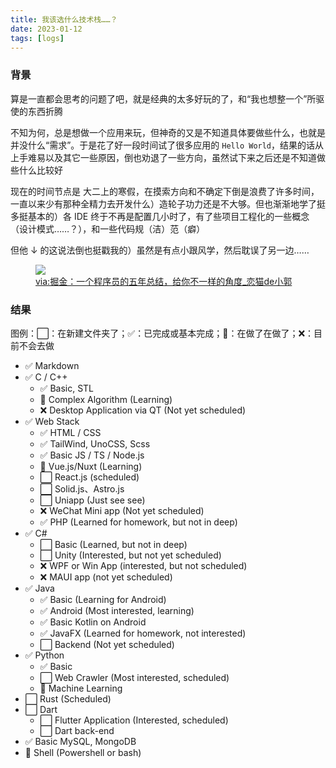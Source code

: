 ```yaml
---
title: 我该选什么技术栈……？
date: 2023-01-12
tags: [logs]
---
```


### 背景

算是一直都会思考的问题了吧，就是经典的太多好玩的了，和“我也想整一个”所驱使的东西折腾

不知为何，总是想做一个应用来玩，但神奇的又是不知道具体要做些什么，也就是并没什么“需求”。于是花了好一段时间试了很多应用的 `Hello World`，结果的话从上手难易以及其它一些原因，倒也劝退了一些方向，虽然试下来之后还是不知道做些什么比较好

现在的时间节点是 大二上的寒假，在摸索方向和不确定下倒是浪费了许多时间，一直以来少有那种全精力去开发什么）造轮子功力还是不大够。但也渐渐地学了挺多挺基本的）各 IDE 终于不再是配置几小时了，有了些项目工程化的一些概念（设计模式……？），和一些代码规（洁）范（癖）

但他 ↓ 的这说法倒也挺戳我的）虽然是有点小跟风学，然后耽误了另一边……

<figure><img src="/img/stack.png"/><figcaption>
<a target="_blank" href="https://juejin.cn/post/6844903901435527175">via:掘金：一个程序员的五年总结，给你不一样的角度_恋猫de小郭 </a>
</figcaption></figure>

### 结果

图例：:white_large_square:：在新建文件夹了；:white_check_mark:：已完成或基本完成；:construction:：在做了在做了；:x:：目前不会去做

- :white_check_mark: Markdown
- :white_check_mark: C / C++
  - :white_check_mark: Basic, STL
  - :construction: Complex Algorithm (Learning)
  - :x: Desktop Application via QT (Not yet scheduled)
- :white_check_mark: Web Stack
  - :white_check_mark: HTML / CSS
  - :white_check_mark: TailWind, UnoCSS, Scss
  - :white_check_mark: Basic JS / TS / Node.js
  - :construction: Vue.js/Nuxt (Learning)
  - :white_large_square: React.js (scheduled)
  - :white_large_square: Solid.js、Astro.js
  - :white_large_square: Uniapp (Just see see)
  - :x: WeChat Mini app (Not yet scheduled)
  - :white_check_mark: PHP (Learned for homework, but not in deep)
- :white_check_mark: C#
  - :white_large_square: Basic (Learned, but not in deep)
  - :white_large_square: Unity (Interested, but not yet scheduled)
  - :x: WPF or Win App (interested, but not scheduled)
  - :x: MAUI app (not yet scheduled)
- :white_check_mark: Java
  - :white_check_mark: Basic (Learning for Android)
  - :white_check_mark: Android (Most interested, learning)
  - :white_check_mark: Basic Kotlin on Android
  - :white_check_mark: JavaFX (Learned for homework, not interested)
  - :white_large_square: Backend (Not yet scheduled)
- :white_check_mark: Python
  - :white_check_mark: Basic
  - :white_large_square: Web Crawler (Most interested, scheduled)
  - :construction: Machine Learning
- :white_large_square: Rust (Scheduled)
- :white_large_square: Dart
  - :white_large_square: Flutter Application (Interested, scheduled)
  - :white_large_square: Dart back-end
- :white_check_mark: Basic MySQL, MongoDB
- :construction: Shell (Powershell or bash)
